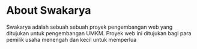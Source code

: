 # About Swakarya
Swakarya adalah sebuah sebuah proyek pengembangan web yang ditujukan untuk pengembangan UMKM. Proyek web ini ditujukan bagi para pemilik usaha menengah dan kecil untuk memperlua
 

